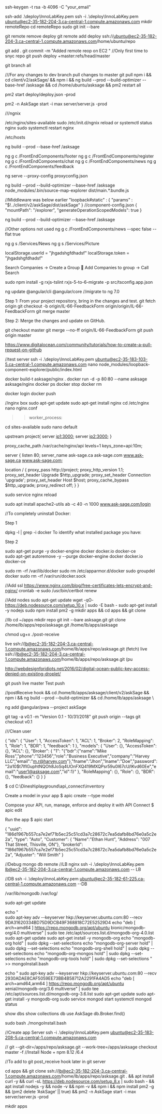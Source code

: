 ssh-keygen -t rsa -b 4096 -C "your_email"

ssh-add .\deploy\InnoLabKey.pem
ssh -i .\deploy\InnoLabKey.pem ubuntu@ec2-35-182-204-3.ca-central-1.compute.amazonaws.com
mkdir remoteRepo
cd remoteRepo
sudo git init --bare

git remote remove deploy
git remote add deploy ssh://ubuntu@ec2-35-182-204-3.ca-central-1.compute.amazonaws.com/home/ubuntu/repo

git add .
git commit -m "Added remote reop on EC2 "
//Only first time to snyc repo
git push deploy +master:refs/head/master

git branch all

///For any changes to dev branch pull changes to master
git pull 
npm i && 
cd client/v2/askSage/ && 
npm i && 
ng build --prod --build-optimizer --base-href /asksage &&
cd /home/ubuntu/asksage &&
pm2 restart all

pm2 start deploy/deploy.json -prod


pm2 -n AskSage start -i max server/server.js -prod





///ngnix

/etc/nginx/sites-available
 sudo /etc/init.d/ngnix reload or
 systemctl status nginx
 sudo systemctl restart nginx

 /etc/hosts


 ng build --prod --base-href /asksage 

ng g c /FrontEndComponents/footer
ng g c /FrontEndComponents/register
ng g c /FrontEndComponents/chat
ng g c /FrontEndComponents/news
ng g c /FrontEndComponents/feedback

ng serve --proxy-config proxyconfig.json


ng build --prod --build-optimizer --base-href /asksage 
node_modules/.bin/source-map-explorer dist/main.*.bundle.js

//Middleware was below earlier 
  "loopback#static" : {
      "params" : "$!../client/v2/askSage/dist/askSage"
    }
//component-config.json
{
    "mountPath": "/explorer",
    "generateOperationScopedModels": true
  }

ng build --prod --build-optimizer --base-href /asksage 

//Other options not used
ng g c /FrontEndComponents/news --spec false --flat true


ng g s /Services/News
ng g s /Services/Picture

localStorage.userId = "jhgadshgfdhadsf"
localStorage.token = "jhgadshgfdhadsf"


Search Companies  -> Create a Group  Add Companies to group -> Call Search 


sudo npm install -g rxjs-tslint
rxjs-5-to-6-migrate -p src/tsconfig.app.json

ng update @angular/cli @angular/core
//migrate to ng 7.0

Step 1: From your project repository, bring in the changes and test.
git fetch origin
git checkout -b origin/IL-66-FeedbackForm origin/origin/IL-66-FeedbackForm
git merge master

Step 2: Merge the changes and update on GitHub.

git checkout master
git merge --no-ff origin/IL-66-FeedbackForm
git push origin master


https://www.digitalocean.com/community/tutorials/how-to-create-a-pull-request-on-github

//test server
 ssh -i .\deploy\InnoLabKey.pem ubuntu@ec2-35-183-103-5.ca-central-1.compute.amazonaws.com
nano node_modules/loopback-component-explorer/public/index.html


docker build-t asksage/nginx .
docker run -d -p 80:80 --name asksage asksage/nginx
docker ps
docker stop <name>
docker rm   <name>

docker login
docker push


//nginx box
sudo apt-get update
sudo apt-get install nginx
cd /etc/nginx
nano nginx.conf
>>worker_process:<cpu>

cd sites-available
sudo nano default


upstream project{
 server <ip1:3000>;
 server <ip2:3000>;
}

proxy_cache_path  /var/cache/nginx/api levels=1 keys_zone=api:10m;

server {
  listen 80;
  server_name ask-sage.ca ask-sage.com www.ask-sage.ca www.ask-sage.com;

  location / {
    proxy_pass http://project;
    proxy_http_version 1.1;
    proxy_set_header Upgrade $http_upgrade;
    proxy_set_header Connection 'upgrade';
    proxy_set_header Host $host;
    proxy_cache_bypass $http_upgrade;
    proxy_redirect off;
  }
}


sudo service nginx reload

sudo apt install apache2-utils
ab -c 40 -n 1000 www.ask-sage.com/login


//To completely uninstall Docker:

Step 1

dpkg -l | grep -i docker
To identify what installed package you have:

Step 2

sudo apt-get purge -y docker-engine docker docker.io docker-ce  
sudo apt-get autoremove -y --purge docker-engine docker docker.io docker-ce  


sudo rm -rf /var/lib/docker
sudo rm /etc/apparmor.d/docker
sudo groupdel docker
sudo rm -rf /var/run/docker.sock


//Add ssl
https://www.nginx.com/blog/free-certificates-lets-encrypt-and-nginx/
crontab -e
sudo /usr/bin/certbot renew 


//Add nodes
sudo apt-get update
wget -qO- https://deb.nodesource.com/setup_10.x | sudo -E bash -
sudo apt-get install -y nodejs
sudo npm install pm2 -g
mkdir apps && cd apps && git clone 


//lb
cd ~/apps
mkdir repo
git init --bare asksage.git
git clone /home/lb/apps/repo/asksage.git /home/lb/apps/asksage

 chmod ug+x ./post-receive
 
live    ssh://lb@ec2-35-182-204-3.ca-central-1.compute.amazonaws.com/home/lb/apps/repo/asksage.git (fetch)
live    ssh://lb@ec2-35-182-204-3.ca-central-1.compute.amazonaws.com/home/lb/apps/repo/asksage.git (pu

http://webdesignforidiots.net/2016/02/digital-ocean-public-key-access-denied-on-existing-droplet/


git push live master
Test push

//postReceive hook
&& cd /home/lb/apps/asksage/client/v2/askSage  && npm i && ng build --prod --build-optimizer && cd /home/lb/apps/asksage \

<!--  -->

ng add @angular/pwa --project askSage

git tag -a v0.1 -m "Version 0.1 - 10/31/2018"
git push origin --tags
git checkout v0.1



///Clean user

{
  "ids": {
    "User": 1,
    "AccessToken": 1,
    "ACL": 1,
    "Broker": 2,
    "RoleMapping": 1,
    "Role": 1,
    "BDR": 1,
    "feedback": 1
  },
  "models": {
    "User": {},
    "AccessToken": {},
    "ACL": {},
    "Broker": {
      "1": "{\"bdr\":{\"name\":\"Mike Ross\",\"phone\":\"123456\",\"role\":\"Business Executive\",\"company\":\"Harvey LLC\",\"email\":\"m.r@harvey.com\"},\"fname\":\"Jhon\",\"lname\":\"Doe\",\"password\":\"$2a$10$t7lfIGuphtNQOh8JoSq4UOnFXQ419MXQPsr59u0I67cU/lKvd60Ee\",\"email\":\"user1@asksage.com\",\"id\":1}"
    },
    "RoleMapping": {},
    "Role": {},
    "BDR": {},
    "feedback": {}
  }
}



   $ cd C:\Dinesh\playground\api_connect\inventory

  Create a model in your app
    $ apic create --type model

  Compose your API, run, manage, enforce and deploy it with API Connect
    $ apic edit

  Run the app
    $ apic start


    
{
  "uuid": "186d1967b557ca7e2ef71b5ec25c51cd3a7c28672c7ea5dafb8bd76e0a5c2e2a",
  "type": "Auto",
  "Customer": {
"Name":"Ethan Hunt",
"Address": "007 That Street, Thisville, ON"},
  "brokerId": "186d1967b557ca7e2ef71b5ec25c51cd3a7c28672c7ea5dafb8bd76e0a5c2e2a",
  "Adjuster": "Will Smith"
}


//Debug mongo db remote
  //LB nginx
  ssh -i .\deploy\InnoLabKey.pem lb@ec2-35-182-204-3.ca-central-1.compute.amazonaws.com -- LB

//DB
  ssh -i .\deploy\InnoLabKey.pem ubuntu@ec2-35-182-61-225.ca-central-1.compute.amazonaws.com --DB

/var/lib/mongodb
/var/log/





  sudo apt-get update



  echo "  
  sudo apt-key adv --keyserver hkp://keyserver.ubuntu.com:80 --recv 9DA31620334BD75D9DCB49F368818C72E52529D4
  echo "deb [ arch=amd64 ] https://repo.mongodb.org/apt/ubuntu bionic/mongodb-org/4.0 multiverse" | sudo tee /etc/apt/sources.list.d/mongodb-org-4.0.list
  sudo apt-get update
  sudo apt-get install -y mongodb-org
  echo "mongodb-org hold" | sudo dpkg --set-selections
  echo "mongodb-org-server hold" | sudo dpkg --set-selections
  echo "mongodb-org-shell hold" | sudo dpkg --set-selections
  echo "mongodb-org-mongos hold" | sudo dpkg --set-selections
  echo "mongodb-org-tools hold" | sudo dpkg --set-selections
" >> mongoInstall.bash

echo "
sudo apt-key adv --keyserver hkp://keyserver.ubuntu.com:80 --recv 2930ADAE8CAF5059EE73BB4B58712A2291FA4AD5
echo "deb [ arch=amd64,arm64 ] https://repo.mongodb.org/apt/ubuntu xenial/mongodb-org/3.6 multiverse" | sudo tee /etc/apt/sources.list.d/mongodb-org-3.6.list
sudo apt-get update
sudo apt-get install -y mongodb-org
sudo service mongod start
systemctl mongod status


show dbs
show collections
db
use AskSage <db>
db.Broker.find()





sudo bash ./mongoInstall.bash


//Create app Server
 ssh -i .\deploy\InnoLabKey.pem ubuntu@ec2-35-183-208-5.ca-central-1.compute.amazonaws.com


// git --git-dir=/apps/repo/asksage.git --work-tree=/apps/asksage checkout master -f
//Install Node + npm
 8.12 /6.4


//To add to git post_receive hook later in git server

cd apps && git clone ssh://lb@ec2-35-182-204-3.ca-central-1.compute.amazonaws.com/home/lb/apps/repo/asksage.git . && apt install curl -y && curl -sL https://deb.nodesource.com/setup_8.x | sudo bash - && apt install nodejs -y && node -v && npm -v && npm i && npm install pm2 -g && (pm2 delete ‘AskSage’ || true) && pm2 -n AskSage start -i max server/server.js -prod 


 

mkdir apps